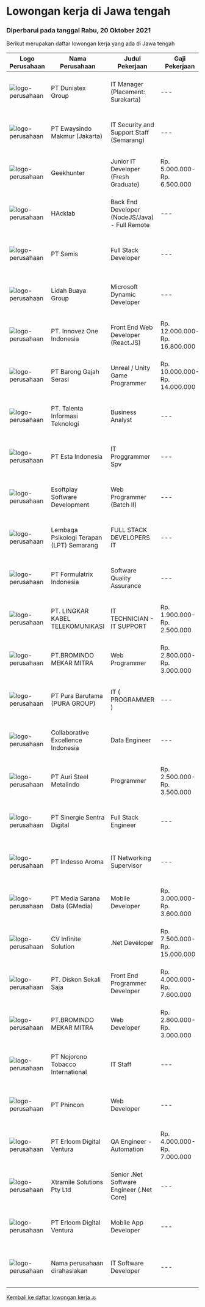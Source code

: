 
  # Lowongan kerja di Jawa tengah

  ### Diperbarui pada tanggal Rabu, 20 Oktober 2021

  Berikut merupakan daftar lowongan kerja yang ada di Jawa tengah

  |Logo Perusahaan | Nama Perusahaan | Judul Pekerjaan | Gaji Pekerjaan | Lokasi | Deskripsi | Tanggal diunggah | Pranala |
  | -------------- | --------------- | --------------- | --------- | --------- | -------------- | ------- | ----------- |
  |![logo-perusahaan](https://image-service-cdn.seek.com.au/bd7c22b1a361722a52157be00fadbf024f05c923/ee4dce1061f3f616224767ad58cb2fc751b8d2dc)|PT Duniatex Group|IT Manager (Placement: Surakarta)|---|Surakarta|Qualifications: Bachelor's degree in Information Technology, Computer Science, Information Systems, or a related field, or equivalent experience Age...|Selasa, 19 Oktober 2021|https://www.jobstreet.co.id/id/job/it-manager-placement%3A-surakarta-3662932?token=0~5d9709e5-859c-4cb0-9b19-8aa365df02e6&sectionRank=1&jobId=jobstreet-id-job-3662932|
|![logo-perusahaan](https://image-service-cdn.seek.com.au/fb9094976ede4f993080149723996a78c8fbefb6/ee4dce1061f3f616224767ad58cb2fc751b8d2dc)|PT Ewaysindo Makmur (Jakarta)|IT Security and Support Staff (Semarang)|---|Semarang|Job Description : Set and implement user access controls and identity and access management systems. Monitor network and application performance to...|Senin, 18 Oktober 2021|https://www.jobstreet.co.id/id/job/it-security-and-support-staff-semarang-3661164?token=0~5d9709e5-859c-4cb0-9b19-8aa365df02e6&sectionRank=2&jobId=jobstreet-id-job-3661164|
|![logo-perusahaan](https://image-service-cdn.seek.com.au/9b1ac08312d45d7e6f0965d6cfa215d52017a644/ee4dce1061f3f616224767ad58cb2fc751b8d2dc)|Geekhunter|Junior IT Developer (Fresh Graduate)|Rp. 5.000.000-Rp. 6.500.000|Jakarta Raya|Geekhunter is hiring on behalf of our client, an Indonesian publicly listed banking and financial services company. ProgramYou will be attending a 3...|Senin, 18 Oktober 2021|https://www.jobstreet.co.id/id/job/junior-it-developer-fresh-graduate-3661534?token=0~5d9709e5-859c-4cb0-9b19-8aa365df02e6&sectionRank=3&jobId=jobstreet-id-job-3661534|
|![logo-perusahaan](https://image-service-cdn.seek.com.au/3bec079191df606cb874c830a3b6065cdd9a0c7f/ee4dce1061f3f616224767ad58cb2fc751b8d2dc)|HAcklab|Back End Developer (NodeJS/Java) - Full Remote|---|Jawa Tengah|Total Experience Required- 5+ Years Must have 2 years experience in NodeJs / Java Hands On Experience in Javascript / Typescript Quick learner,...|Selasa, 19 Oktober 2021|https://www.jobstreet.co.id/id/job/back-end-developer-nodejs-java-full-remote-3663081?token=0~5d9709e5-859c-4cb0-9b19-8aa365df02e6&sectionRank=4&jobId=jobstreet-id-job-3663081|
|![logo-perusahaan](https://image-service-cdn.seek.com.au/fc8dfd141f332f27bc2d6bc40ef27b87fb409b8a/ee4dce1061f3f616224767ad58cb2fc751b8d2dc)|PT Semis|Full Stack Developer|---|Semarang|Basic Requirements: Candidate must possess at least a Bachelor's Degree/Post-Graduate Diploma/Professional Degree in any field from a reputable...|Selasa, 19 Oktober 2021|https://www.jobstreet.co.id/id/job/full-stack-developer-3653780?token=0~5d9709e5-859c-4cb0-9b19-8aa365df02e6&sectionRank=5&jobId=jobstreet-id-job-3653780|
|![logo-perusahaan](https://image-service-cdn.seek.com.au/d254058eddea49feaa3aa250e99907d27a28462e/ee4dce1061f3f616224767ad58cb2fc751b8d2dc)|Lidah Buaya Group|Microsoft Dynamic Developer|---|Magelang|Deskripsi Pekerjaan: Mengimplementasikan kostumisasi modul seperti Production/Project/Inventory/Management/Master Planning/Purchasing/Sales pada...|Minggu, 17 Oktober 2021|https://www.jobstreet.co.id/id/job/microsoft-dynamic-developer-3652614?token=0~5d9709e5-859c-4cb0-9b19-8aa365df02e6&sectionRank=6&jobId=jobstreet-id-job-3652614|
|![logo-perusahaan](https://image-service-cdn.seek.com.au/b298687ae02f9798573838624580ad51c34fe2f1/ee4dce1061f3f616224767ad58cb2fc751b8d2dc)|PT. Innovez One Indonesia|Front End Web Developer (React.JS)|Rp. 12.000.000-Rp. 16.800.000|Jakarta Raya|Front End Web Developer (React.JS) We are looking for an experienced and talented senior front end developer (React.JS) to join our team to work on...|Selasa, 19 Oktober 2021|https://www.jobstreet.co.id/id/job/front-end-web-developer-react-js-3663061?token=0~5d9709e5-859c-4cb0-9b19-8aa365df02e6&sectionRank=7&jobId=jobstreet-id-job-3663061|
|![logo-perusahaan](https://us.123rf.com/450wm/pavelstasevich/pavelstasevich1811/pavelstasevich181101027/112815900-stock-vector-no-image-available-icon-flat-vector.jpg?ver=6)|PT Barong Gajah Serasi|Unreal / Unity Game Programmer|Rp. 10.000.000-Rp. 14.000.000|Bali|Stairway Games is looking for a full-time Game Developer (2 positions). We’re developing Coral Island, a re-imagined farm sim game inspired by the...|Senin, 18 Oktober 2021|https://www.jobstreet.co.id/id/job/unreal-unity-game-programmer-3662156?token=0~5d9709e5-859c-4cb0-9b19-8aa365df02e6&sectionRank=8&jobId=jobstreet-id-job-3662156|
|![logo-perusahaan](https://image-service-cdn.seek.com.au/629f6db7abefc2736d6d2a2c283403c4ca99ea71/ee4dce1061f3f616224767ad58cb2fc751b8d2dc)|PT. Talenta Informasi Teknologi|Business Analyst|---|Semarang|Pendidikan Minimal S1 IT/SI Usia Maksimal 30 tahun Paham dan dapat mengoperasikan Ms. Office Dapat melakukan testing/ UAT Mempunyai skill analisa dan...|Jumat, 15 Oktober 2021|https://www.jobstreet.co.id/id/job/business-analyst-3659745?token=0~5d9709e5-859c-4cb0-9b19-8aa365df02e6&sectionRank=9&jobId=jobstreet-id-job-3659745|
|![logo-perusahaan](https://image-service-cdn.seek.com.au/58c9f00fbea8cd8ef5c03b0411fa8e6df9f2223c/ee4dce1061f3f616224767ad58cb2fc751b8d2dc)|PT Esta Indonesia|IT Proggrammer Spv|---|Semarang|Kualifikasi ;1.Pendidikan Minimal Jurusan Teknik Informatika/Ilmu Komputer /Sistim Informasi2.Usia 24 - 35 tahun3.Pengalaman Minimal. 2 tahun untuk...|Sabtu, 16 Oktober 2021|https://www.jobstreet.co.id/id/job/it-proggrammer-spv-3645065?token=0~5d9709e5-859c-4cb0-9b19-8aa365df02e6&sectionRank=10&jobId=jobstreet-id-job-3645065|
|![logo-perusahaan](https://us.123rf.com/450wm/pavelstasevich/pavelstasevich1811/pavelstasevich181101027/112815900-stock-vector-no-image-available-icon-flat-vector.jpg?ver=6)|Esoftplay Software Development|Web Programmer (Batch II)|---|Kudus|Kualifikasi : Menguasai PHP, HTML, CSS3 dan Bootstrap IJAZAH TIDAK DIUTAMAKAN Menggunakan sistem operasi Linux/MacOS Terbiasa menggunakan MySQL untuk...|Senin, 18 Oktober 2021|https://www.jobstreet.co.id/id/job/web-programmer-batch-ii-3661510?token=0~5d9709e5-859c-4cb0-9b19-8aa365df02e6&sectionRank=11&jobId=jobstreet-id-job-3661510|
|![logo-perusahaan](https://image-service-cdn.seek.com.au/e73a05eda4a5cdd521a9f19b737c14b381ea7496/ee4dce1061f3f616224767ad58cb2fc751b8d2dc)|Lembaga Psikologi Terapan (LPT) Semarang|FULL STACK DEVELOPERS IT|---|Semarang|Uraian Pekerjaan Bertanggung jawab dalam pengembangan sistem software, jaringan, peningkatan dan evaluasi terhadap objek komputer, instalasi komputer....|Sabtu, 16 Oktober 2021|https://www.jobstreet.co.id/id/job/full-stack-developers-it-3650592?token=0~5d9709e5-859c-4cb0-9b19-8aa365df02e6&sectionRank=12&jobId=jobstreet-id-job-3650592|
|![logo-perusahaan](https://image-service-cdn.seek.com.au/3fe11e0a9e6ce117e7b36170e1750cf68c13eaba/ee4dce1061f3f616224767ad58cb2fc751b8d2dc)|PT Formulatrix Indonesia|Software Quality Assurance|---|Salatiga|Job Description: Involved in planning and implementing strategies for quality management and testing. Executing all levels of testing (System,...|Jumat, 15 Oktober 2021|https://www.jobstreet.co.id/id/job/software-quality-assurance-3643620?token=0~5d9709e5-859c-4cb0-9b19-8aa365df02e6&sectionRank=13&jobId=jobstreet-id-job-3643620|
|![logo-perusahaan](https://image-service-cdn.seek.com.au/d84dc8b0cd3bf94e312dc159de19af89e16fa1da/ee4dce1061f3f616224767ad58cb2fc751b8d2dc)|PT. LINGKAR KABEL TELEKOMUNIKASI|IT TECHNICIAN - IT SUPPORT|Rp. 1.900.000-Rp. 2.500.000|Surakarta|IT TECHNICIAN - IT SUPPORTKUALIFIKASI : Pendidikan Min. SMK TKJ / D3 Teknik Informatika atau berpengalaman di bidang tersebut Mampu melakukan...|Minggu, 17 Oktober 2021|https://www.jobstreet.co.id/id/job/it-technician-it-support-3660951?token=0~5d9709e5-859c-4cb0-9b19-8aa365df02e6&sectionRank=14&jobId=jobstreet-id-job-3660951|
|![logo-perusahaan](https://image-service-cdn.seek.com.au/745a3edbeea638833f47aa0c9a4f7583e9d244dc/ee4dce1061f3f616224767ad58cb2fc751b8d2dc)|PT.BROMINDO MEKAR MITRA|Web Programmer|Rp. 2.800.000-Rp. 3.000.000|Semarang|Mengimplementasikan kebijakan dan prosedur IT termasuk kebijakan keamanan IT Membuat semua system dan aplikasi sesuai arahan Leader termasuk...|Jumat, 15 Oktober 2021|https://www.jobstreet.co.id/id/job/web-programmer-3649860?token=0~5d9709e5-859c-4cb0-9b19-8aa365df02e6&sectionRank=15&jobId=jobstreet-id-job-3649860|
|![logo-perusahaan](https://image-service-cdn.seek.com.au/1588db4b27658493c980eb24d959cefaab47c7ca/ee4dce1061f3f616224767ad58cb2fc751b8d2dc)|PT Pura Barutama (PURA GROUP)|IT ( PROGRAMMER )|---|Kudus|S1 Teknik Informatika. Memahami Java, J2SE, .NET, C ++, C #, Assembler , PHP, VB, Delphi, Power Builder, Oracle dan pernah membuat program dari...|Sabtu, 16 Oktober 2021|https://www.jobstreet.co.id/id/job/it-programmer-3650757?token=0~5d9709e5-859c-4cb0-9b19-8aa365df02e6&sectionRank=16&jobId=jobstreet-id-job-3650757|
|![logo-perusahaan](https://image-service-cdn.seek.com.au/7145b1ba6bc0dbd678e2bf86d776dd2b1b9b81f6/ee4dce1061f3f616224767ad58cb2fc751b8d2dc)|Collaborative Excellence Indonesia|Data Engineer|---|Bali|Job Description: Develops or modifies data models, ETL processes, and BI tool solutions Ensures appropriate documentation for all development and...|Sabtu, 16 Oktober 2021|https://www.jobstreet.co.id/id/job/data-engineer-3650472?token=0~5d9709e5-859c-4cb0-9b19-8aa365df02e6&sectionRank=17&jobId=jobstreet-id-job-3650472|
|![logo-perusahaan](https://image-service-cdn.seek.com.au/10e4f33fd9fdb6ba3771be45a31f3ab1337f5588/ee4dce1061f3f616224767ad58cb2fc751b8d2dc)|PT Auri Steel Metalindo|Programmer|Rp. 2.500.000-Rp. 3.500.000|Semarang|Kualifikasi : Usia maksimal 28 tahun Pendidikan Minimal SMK, terbuka untuk Fresh Graduate diutamakan yang memiliki pengalaman Mempunyai keinginan...|Jumat, 15 Oktober 2021|https://www.jobstreet.co.id/id/job/programmer-3660103?token=0~5d9709e5-859c-4cb0-9b19-8aa365df02e6&sectionRank=18&jobId=jobstreet-id-job-3660103|
|![logo-perusahaan](https://image-service-cdn.seek.com.au/bd98c12e20bf96961412c1d1500df43d061c59fe/ee4dce1061f3f616224767ad58cb2fc751b8d2dc)|PT Sinergie Sentra Digital|Full Stack Engineer|---|Semarang|Build the front-end of the application. Develop and manage well-functioning databases and applications. Build scalable and robust API's and systems....|Jumat, 15 Oktober 2021|https://www.jobstreet.co.id/id/job/full-stack-engineer-3649604?token=0~5d9709e5-859c-4cb0-9b19-8aa365df02e6&sectionRank=19&jobId=jobstreet-id-job-3649604|
|![logo-perusahaan](https://image-service-cdn.seek.com.au/d7b1285ea18ef24a91cb9738ea3b7e02f6543bb9/ee4dce1061f3f616224767ad58cb2fc751b8d2dc)|PT Indesso Aroma|IT Networking Supervisor|---|Semarang|Responsibilities: Perform software installation tools, improve and update software package Perform troubleshoot and resolve complicated communication...|Jumat, 15 Oktober 2021|https://www.jobstreet.co.id/id/job/it-networking-supervisor-3659647?token=0~5d9709e5-859c-4cb0-9b19-8aa365df02e6&sectionRank=20&jobId=jobstreet-id-job-3659647|
|![logo-perusahaan](https://image-service-cdn.seek.com.au/a6edf2b6da7765ca1a7de5acff3638e62e5e0500/ee4dce1061f3f616224767ad58cb2fc751b8d2dc)|PT Media Sarana Data (GMedia)|Mobile Developer|Rp. 3.000.000-Rp. 3.600.000|Jawa Tengah|Requirement: Memahami pemahaman dasar dari Basic Skill Reactnative Terbiasa bekerja dengan Repository (GIT) Freshgraduate dipersilahkan untuk...|Jumat, 15 Oktober 2021|https://www.jobstreet.co.id/id/job/mobile-developer-3659581?token=0~5d9709e5-859c-4cb0-9b19-8aa365df02e6&sectionRank=21&jobId=jobstreet-id-job-3659581|
|![logo-perusahaan](https://image-service-cdn.seek.com.au/56b5c687b70921e14aef5f4e25daf5f16805eb94/ee4dce1061f3f616224767ad58cb2fc751b8d2dc)|CV Infinite Solution|.Net Developer|Rp. 7.500.000-Rp. 15.000.000|Jakarta Raya|Works from home is our advantage, there's never been a better time to work from home Monday to Friday 9 Hours / day Having own PC / Laptop minimal...|Kamis, 14 Oktober 2021|https://www.jobstreet.co.id/id/job/net-developer-3642328?token=0~5d9709e5-859c-4cb0-9b19-8aa365df02e6&sectionRank=22&jobId=jobstreet-id-job-3642328|
|![logo-perusahaan](https://image-service-cdn.seek.com.au/37da413d1d78b985b44db2cacac2517bee9e42db/ee4dce1061f3f616224767ad58cb2fc751b8d2dc)|PT. Diskon Sekali Saja|Front End Programmer Developer|Rp. 4.000.000-Rp. 7.600.000|Sumatera Utara|# Paham php dan web development# Memiliki Team work effort# Kami memberikan benefit saham (esop) di perusahaan kami untuk kandidat yang tepat#...|Jumat, 15 Oktober 2021|https://www.jobstreet.co.id/id/job/front-end-programmer-developer-3649495?token=0~5d9709e5-859c-4cb0-9b19-8aa365df02e6&sectionRank=23&jobId=jobstreet-id-job-3649495|
|![logo-perusahaan](https://image-service-cdn.seek.com.au/745a3edbeea638833f47aa0c9a4f7583e9d244dc/ee4dce1061f3f616224767ad58cb2fc751b8d2dc)|PT.BROMINDO MEKAR MITRA|Web Developer|Rp. 2.800.000-Rp. 3.000.000|Semarang|Job Descriptions :- Develop, maintain, and test newly/existing app features- Optimize application for maximum speed and scalability- Collaborate with...|Jumat, 15 Oktober 2021|https://www.jobstreet.co.id/id/job/web-developer-3644115?token=0~5d9709e5-859c-4cb0-9b19-8aa365df02e6&sectionRank=24&jobId=jobstreet-id-job-3644115|
|![logo-perusahaan](https://image-service-cdn.seek.com.au/08389aeb2ffc9498fdfad76b66affeeff7134ed8/ee4dce1061f3f616224767ad58cb2fc751b8d2dc)|PT Nojorono Tobacco International|IT Staff|---|Kudus|Tugas dan tanggung jawab: Melakukan maintenance dan bertanggung jawab terhadap ruang server dan jaringan, genset serta infrastruktur pendukung Membuat...|Selasa, 12 Oktober 2021|https://www.jobstreet.co.id/id/job/it-staff-3655787?token=0~5d9709e5-859c-4cb0-9b19-8aa365df02e6&sectionRank=25&jobId=jobstreet-id-job-3655787|
|![logo-perusahaan](https://image-service-cdn.seek.com.au/13c7c79ce8e6e7a5b3609e4e6d0ee4622834fcb3/ee4dce1061f3f616224767ad58cb2fc751b8d2dc)|PT Phincon|Web Developer|---|Jakarta Selatan|Job Descriptions : Web developer is responsible for implementing visual and interactive elements that users engage with through their web browser when...|Kamis, 14 Oktober 2021|https://www.jobstreet.co.id/id/job/web-developer-3643002?token=0~5d9709e5-859c-4cb0-9b19-8aa365df02e6&sectionRank=26&jobId=jobstreet-id-job-3643002|
|![logo-perusahaan](https://image-service-cdn.seek.com.au/7b0850d0262c85ca3c0fa4d6a9c005f1450e6d9f/ee4dce1061f3f616224767ad58cb2fc751b8d2dc)|PT Erloom Digital Ventura|QA Engineer - Automation|Rp. 4.000.000-Rp. 7.000.000|Yogyakarta|Requirements: Candidates must possess at least a Bachelor's Degree in Engineering (Computer/Telecommunication), Computer Science/Information...|Jumat, 15 Oktober 2021|https://www.jobstreet.co.id/id/job/qa-engineer-automation-3644426?token=0~5d9709e5-859c-4cb0-9b19-8aa365df02e6&sectionRank=27&jobId=jobstreet-id-job-3644426|
|![logo-perusahaan](https://image-service-cdn.seek.com.au/886dbb766c5bd832cea6f1bb5b5374b094ca8917/ee4dce1061f3f616224767ad58cb2fc751b8d2dc)|Xtramile Solutions Pty Ltd|Senior .Net Software Engineer (.Net Core)|---|Bali|Innovative job opportunity offering a high salary package, attractive bonus remuneration and full remote working arrangement.This role will help...|Jumat, 15 Oktober 2021|https://www.jobstreet.co.id/id/job/senior-net-software-engineer-net-core-3649135?token=0~5d9709e5-859c-4cb0-9b19-8aa365df02e6&sectionRank=28&jobId=jobstreet-id-job-3649135|
|![logo-perusahaan](https://image-service-cdn.seek.com.au/7b0850d0262c85ca3c0fa4d6a9c005f1450e6d9f/ee4dce1061f3f616224767ad58cb2fc751b8d2dc)|PT Erloom Digital Ventura|Mobile App Developer|---|Yogyakarta|Requirements: Having a minimum of 1 year of software engineering experience. Candidates must possess at least a Bachelor’s Degree in Engineering...|Kamis, 14 Oktober 2021|https://www.jobstreet.co.id/id/job/mobile-app-developer-3648270?token=0~5d9709e5-859c-4cb0-9b19-8aa365df02e6&sectionRank=29&jobId=jobstreet-id-job-3648270|
|![logo-perusahaan](https://us.123rf.com/450wm/pavelstasevich/pavelstasevich1811/pavelstasevich181101027/112815900-stock-vector-no-image-available-icon-flat-vector.jpg?ver=6)|Nama perusahaan dirahasiakan|IT Software Developer|---|Jawa Tengah|Minimum Bachelor's Degree in any discipline Minimum 3 years working as a programmer, with experience in Flutter and PHP programming Has experience...|Rabu, 13 Oktober 2021|https://www.jobstreet.co.id/id/job/it-software-developer-3641264?token=0~5d9709e5-859c-4cb0-9b19-8aa365df02e6&sectionRank=30&jobId=jobstreet-id-job-3641264|


  [Kembali ke daftar lowongan kerja 🔙](../README.md#daftar-lowongan-kerja)
  